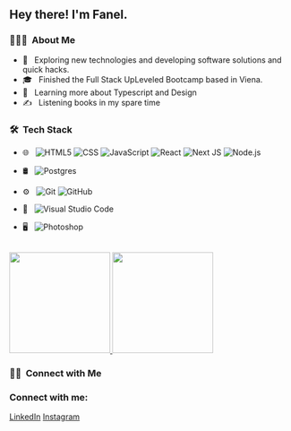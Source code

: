 
<h2> Hey there! I'm Fanel.</h2>

<h3> 👨🏻‍💻 &nbsp;About Me </h3>

- 🤔 &nbsp; Exploring new technologies and developing software solutions and quick hacks.
- 🎓 &nbsp; Finished the Full Stack UpLeveled Bootcamp based in Viena.
- 🌱 &nbsp; Learning more about Typescript and  Design 
- ✍️ &nbsp; Listening books in my spare time

<h3> 🛠 &nbsp;Tech Stack</h3>

- 🌐 &nbsp;
  ![HTML5](https://img.shields.io/badge/-HTML5-333333?style=flat&logo=HTML5)
  ![CSS](https://img.shields.io/badge/-CSS-333333?style=flat&logo=CSS3&logoColor=1572B6)
  ![JavaScript](https://img.shields.io/badge/-JavaScript-333333?style=flat&logo=javascript)
  ![React](https://img.shields.io/badge/-React-333333?style=flat&logo=react)
	![Next JS](https://img.shields.io/badge/Next-black?style=flat&logo=next.js&logoColor=white)
  ![Node.js](https://img.shields.io/badge/-Node.js-333333?style=flat&logo=node.js)

- 🛢 &nbsp;
  ![Postgres](https://img.shields.io/badge/postgres-%23316192.svg?style=flat&logo=postgresql&logoColor=white)
- ⚙️ &nbsp;
  ![Git](https://img.shields.io/badge/-Git-333333?style=flat&logo=git)
  ![GitHub](https://img.shields.io/badge/-GitHub-333333?style=flat&logo=github)
 
- 🔧 &nbsp;
  ![Visual Studio Code](https://img.shields.io/badge/-Visual%20Studio%20Code-333333?style=flat&logo=visual-studio-code&logoColor=007ACC)
 
- 🖥 &nbsp;
  ![Photoshop](https://img.shields.io/badge/-Photoshop-333333?style=flat&logo=adobe-photoshop)


<br/>

<a href="https://github.com/Fanel99">
  <img height="180em" src="https://github-readme-stats.vercel.app/api?username=Fanel99&theme=buefy&show_icons=true" />
  <img height="180em" src="https://github-readme-stats.vercel.app/api/top-langs/?username=Fanel99&theme=buefy&layout=compact" />
</a>

<br/>

<h3> 🤝🏻 &nbsp;Connect with Me </h3>


<h3 align="left">Connect with me:</h3>
<p align="left">

<a href="https://www.linkedin.com/in/fanel-secara/" target="blank">LinkedIn</a>
<a href="https://www.instagram.com/fanelsecara/" target="blank">Instagram</a>
